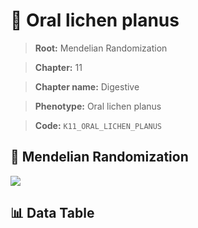 # 🧪 Oral lichen planus

> **Root:** Mendelian Randomization

> **Chapter:** 11  

> **Chapter name:** Digestive

> **Phenotype:** Oral lichen planus  

> **Code:** `K11_ORAL_LICHEN_PLANUS`

## 🧬 Mendelian Randomization  

<img src="/MR/Figures/Forward/K11_ORAL_LICHEN_PLANUS.png"/>

## 📊 Data Table

<CsvTableMRF src="/MR/Data/Forward/K11_ORAL_LICHEN_PLANUS.csv"/>
